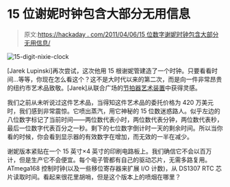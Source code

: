# 15 位谢妮时钟包含大部分无用信息

> 原文:[https://hackaday . com/2011/04/06/15 位数字谢妮时钟包含大部分无用信息/](https://hackaday.com/2011/04/06/15-digit-nixie-clock-contains-mostly-non-useful-information/)

![](../Images/73a477f40a82d31690e0cd85e10e5deb.png "15-digit-nixie-clock")

[Jarek Lupinski]再次尝试，这次他用 15 根谢妮管建造了一个时钟。只要看看时间…等等，你现在怎么看这个？这不是大时代以来的第二次，而是向一件非常昂贵的纽约市艺术品致敬。[Jarek]从联合广场的[节拍器艺术装置](http://en.wikipedia.org/wiki/Metronome_%28public_artwork%29)中获得灵感。

我们之前从未听说过这件艺术品，当得知这件艺术品的委托价格为 420 万美元时，我们感到非常震惊。它喷出蒸汽，用它神秘的 15 位数迷惑路人。似乎左边的八位数字标记了当前时间——两位数代表小时，两位数代表分钟，两位数代表秒，最后一位数字代表百分之一秒。剩下的七位数字倒计时一天的剩余时间。所以当你看的时候，你会看到显示器的有效数字在增加，而无效的一半在减少。

谢妮版本紧贴在一个 15 英寸×4 英寸的印刷电路板上。我们确信它不会以百万计，但是生产它不会便宜。每个电子管都有自己的驱动芯片，无需多路复用。ATmega168 控制时钟(以及一些移位寄存器来扩展 I/O 计数)，从 DS1307 RTC 芯片读取时间。看起来很花里胡哨，但是这个版本上的喷烟在哪里？